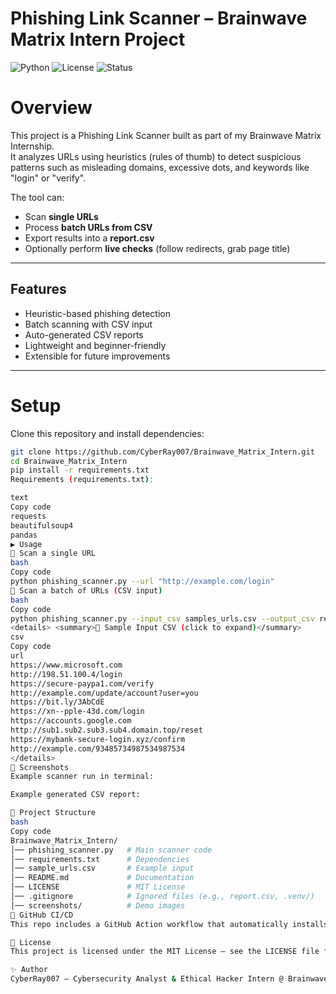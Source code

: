 #  Phishing Link Scanner – Brainwave Matrix Intern Project

![Python](https://img.shields.io/badge/Python-3.8+-blue.svg)
![License](https://img.shields.io/badge/License-MIT-green.svg)
![Status](https://img.shields.io/badge/Status-Active-success.svg)

#  Overview
This project is a Phishing Link Scanner built as part of my Brainwave Matrix Internship.  
It analyzes URLs using heuristics (rules of thumb) to detect suspicious patterns such as misleading domains, excessive dots, and keywords like "login" or "verify".  

The tool can:
- Scan **single URLs**  
- Process **batch URLs from CSV**  
- Export results into a **report.csv**  
- Optionally perform **live checks** (follow redirects, grab page title)  

---

##  Features
-  Heuristic-based phishing detection  
-  Batch scanning with CSV input  
-  Auto-generated CSV reports  
-  Lightweight and beginner-friendly  
-  Extensible for future improvements  

---

# Setup

Clone this repository and install dependencies:

```bash
git clone https://github.com/CyberRay007/Brainwave_Matrix_Intern.git
cd Brainwave_Matrix_Intern
pip install -r requirements.txt
Requirements (requirements.txt):

text
Copy code
requests
beautifulsoup4
pandas
▶️ Usage
🔹 Scan a single URL
bash
Copy code
python phishing_scanner.py --url "http://example.com/login"
🔹 Scan a batch of URLs (CSV input)
bash
Copy code
python phishing_scanner.py --input_csv samples_urls.csv --output_csv report.csv
<details> <summary>📂 Sample Input CSV (click to expand)</summary>
csv
Copy code
url
https://www.microsoft.com
http://198.51.100.4/login
https://secure-paypa1.com/verify
http://example.com/update/account?user=you
https://bit.ly/3AbCdE
https://xn--pple-43d.com/login
https://accounts.google.com
http://sub1.sub2.sub3.sub4.domain.top/reset
https://mybank-secure-login.xyz/confirm
http://example.com/93485734987534987534
</details>
📸 Screenshots
Example scanner run in terminal:

Example generated CSV report:

📂 Project Structure
bash
Copy code
Brainwave_Matrix_Intern/
│── phishing_scanner.py   # Main scanner code
│── requirements.txt      # Dependencies
│── sample_urls.csv       # Example input
│── README.md             # Documentation
│── LICENSE               # MIT License
│── .gitignore            # Ignored files (e.g., report.csv, .venv/)
│── screenshots/          # Demo images
🧪 GitHub CI/CD
This repo includes a GitHub Action workflow that automatically installs dependencies and runs a test scan whenever changes are pushed.

📝 License
This project is licensed under the MIT License – see the LICENSE file for details.

✨ Author
CyberRay007 – Cybersecurity Analyst & Ethical Hacker Intern @ Brainwave Matrix
